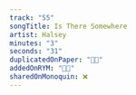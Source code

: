 ```yaml
---
track: "55"
songTitle: Is There Somewhere
artist: Halsey
minutes: "3"
seconds: "31"
duplicatedOnPaper: "👍🏻"
addedOnRYM: "👍🏻"
sharedOnMonoquin: ❌
---
```

